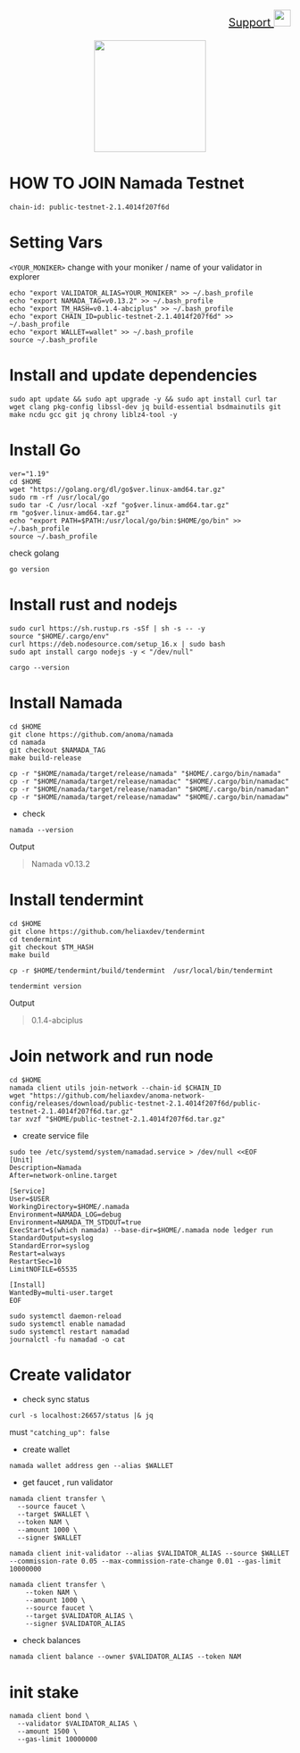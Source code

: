 <p style="font-size:20px" align="right">
<a href="https://t.me/GenzDrops" target="_blank"> Support <img src="https://user-images.githubusercontent.com/50621007/183283867-56b4d69f-bc6e-4939-b00a-72aa019d1aea.png" width="30"/></a>

<p align="center">
    <img height="200" widht="auto" src="https://user-images.githubusercontent.com/94878333/214481209-eac4a567-1ee3-4a5f-b6e6-2766e859198f.jpg">
</p>

# HOW TO JOIN Namada Testnet

`chain-id: public-testnet-2.1.4014f207f6d`

# Setting Vars 

`<YOUR_MONIKER>` change with your moniker / name of your validator in explorer

```
echo "export VALIDATOR_ALIAS=YOUR_MONIKER" >> ~/.bash_profile
echo "export NAMADA_TAG=v0.13.2" >> ~/.bash_profile
echo "export TM_HASH=v0.1.4-abciplus" >> ~/.bash_profile
echo "export CHAIN_ID=public-testnet-2.1.4014f207f6d" >> ~/.bash_profile
echo "export WALLET=wallet" >> ~/.bash_profile
source ~/.bash_profile
```

# Install and update dependencies

```
sudo apt update && sudo apt upgrade -y && sudo apt install curl tar wget clang pkg-config libssl-dev jq build-essential bsdmainutils git make ncdu gcc git jq chrony liblz4-tool -y
```

# Install Go

```
ver="1.19"
cd $HOME
wget "https://golang.org/dl/go$ver.linux-amd64.tar.gz"
sudo rm -rf /usr/local/go
sudo tar -C /usr/local -xzf "go$ver.linux-amd64.tar.gz"
rm "go$ver.linux-amd64.tar.gz"
echo "export PATH=$PATH:/usr/local/go/bin:$HOME/go/bin" >> ~/.bash_profile
source ~/.bash_profile
```

check golang

```
go version
```

# Install rust and nodejs

```
sudo curl https://sh.rustup.rs -sSf | sh -s -- -y
source "$HOME/.cargo/env"
curl https://deb.nodesource.com/setup_16.x | sudo bash
sudo apt install cargo nodejs -y < "/dev/null"
```

```
cargo --version
```

# Install Namada

```
cd $HOME 
git clone https://github.com/anoma/namada
cd namada
git checkout $NAMADA_TAG
make build-release
```

```
cp -r "$HOME/namada/target/release/namada" "$HOME/.cargo/bin/namada"
cp -r "$HOME/namada/target/release/namadac" "$HOME/.cargo/bin/namadac" 
cp -r "$HOME/namada/target/release/namadan" "$HOME/.cargo/bin/namadan"
cp -r "$HOME/namada/target/release/namadaw" "$HOME/.cargo/bin/namadaw"
```

- check 

```
namada --version
```

Output
> Namada v0.13.2

# Install tendermint

```
cd $HOME 
git clone https://github.com/heliaxdev/tendermint 
cd tendermint
git checkout $TM_HASH
make build
```

```
cp -r $HOME/tendermint/build/tendermint  /usr/local/bin/tendermint
```

```
tendermint version
```
Output
> 0.1.4-abciplus

# Join network and run node

```
cd $HOME 
namada client utils join-network --chain-id $CHAIN_ID
wget "https://github.com/heliaxdev/anoma-network-config/releases/download/public-testnet-2.1.4014f207f6d/public-testnet-2.1.4014f207f6d.tar.gz"
tar xvzf "$HOME/public-testnet-2.1.4014f207f6d.tar.gz"
```

- create service file

```
sudo tee /etc/systemd/system/namadad.service > /dev/null <<EOF
[Unit]
Description=Namada
After=network-online.target

[Service]
User=$USER
WorkingDirectory=$HOME/.namada
Environment=NAMADA_LOG=debug
Environment=NAMADA_TM_STDOUT=true
ExecStart=$(which namada) --base-dir=$HOME/.namada node ledger run 
StandardOutput=syslog
StandardError=syslog
Restart=always
RestartSec=10
LimitNOFILE=65535

[Install]
WantedBy=multi-user.target
EOF
```

```
sudo systemctl daemon-reload
sudo systemctl enable namadad
sudo systemctl restart namadad
journalctl -fu namadad -o cat
```

# Create validator

- check sync status 

```
curl -s localhost:26657/status |& jq
```

must `"catching_up": false`

- create wallet

```
namada wallet address gen --alias $WALLET
```

- get faucet , run validator

```
namada client transfer \
  --source faucet \
  --target $WALLET \
  --token NAM \
  --amount 1000 \
  --signer $WALLET
```

```
namada client init-validator --alias $VALIDATOR_ALIAS --source $WALLET --commission-rate 0.05 --max-commission-rate-change 0.01 --gas-limit 10000000
```

```
namada client transfer \
    --token NAM \
    --amount 1000 \
    --source faucet \
    --target $VALIDATOR_ALIAS \
    --signer $VALIDATOR_ALIAS
```

- check balances

```
namada client balance --owner $VALIDATOR_ALIAS --token NAM
```

# init stake

```
namada client bond \
  --validator $VALIDATOR_ALIAS \
  --amount 1500 \
  --gas-limit 10000000
```


